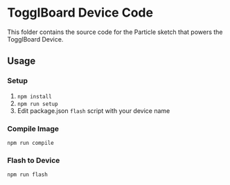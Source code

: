 # TogglBoard Device Code

This folder contains the source code for the Particle sketch that powers the TogglBoard Device.

## Usage

### Setup
1. `npm install`
2. `npm run setup`
3. Edit package.json `flash` script with your device name

### Compile Image
`npm run compile`

### Flash to Device
`npm run flash`
